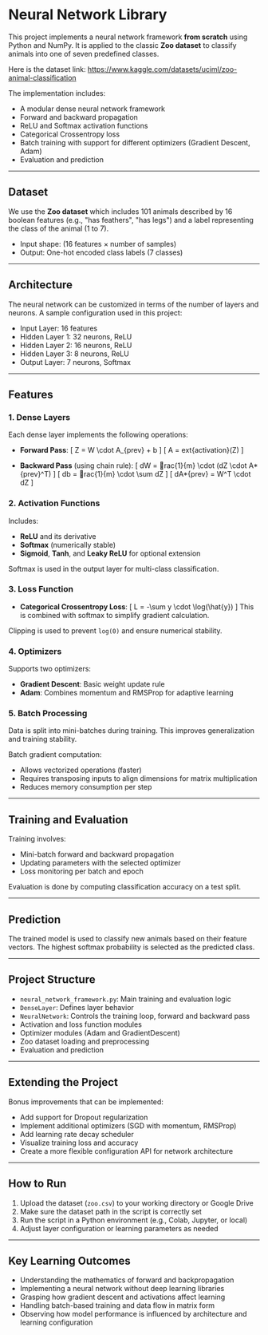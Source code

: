# Neural Network Library

This project implements a neural network framework **from scratch** using Python and NumPy. It is applied to the classic **Zoo dataset** to classify animals into one of seven predefined classes.

Here is the dataset link: https://www.kaggle.com/datasets/uciml/zoo-animal-classification

The implementation includes:

- A modular dense neural network framework
- Forward and backward propagation
- ReLU and Softmax activation functions
- Categorical Crossentropy loss
- Batch training with support for different optimizers (Gradient Descent, Adam)
- Evaluation and prediction

---

## Dataset

We use the **Zoo dataset** which includes 101 animals described by 16 boolean features (e.g., "has feathers", "has legs") and a label representing the class of the animal (1 to 7).

- Input shape: (16 features × number of samples)
- Output: One-hot encoded class labels (7 classes)

---

## Architecture

The neural network can be customized in terms of the number of layers and neurons. A sample configuration used in this project:

- Input Layer: 16 features
- Hidden Layer 1: 32 neurons, ReLU
- Hidden Layer 2: 16 neurons, ReLU
- Hidden Layer 3: 8 neurons, ReLU
- Output Layer: 7 neurons, Softmax

---

## Features

### 1. Dense Layers

Each dense layer implements the following operations:

- **Forward Pass**:
  \[
  Z = W \cdot A\_{prev} + b
  \]
  \[
  A = ext{activation}(Z)
  \]

- **Backward Pass** (using chain rule):
  \[
  dW = rac{1}{m} \cdot (dZ \cdot A*{prev}^T)
  \]
  \[
  db = rac{1}{m} \cdot \sum dZ
  \]
  \[
  dA*{prev} = W^T \cdot dZ
  \]

### 2. Activation Functions

Includes:

- **ReLU** and its derivative
- **Softmax** (numerically stable)
- **Sigmoid**, **Tanh**, and **Leaky ReLU** for optional extension

Softmax is used in the output layer for multi-class classification.

### 3. Loss Function

- **Categorical Crossentropy Loss**:
  \[
  L = -\sum y \cdot \log(\hat{y})
  \]
  This is combined with softmax to simplify gradient calculation.

Clipping is used to prevent `log(0)` and ensure numerical stability.

### 4. Optimizers

Supports two optimizers:

- **Gradient Descent**: Basic weight update rule
- **Adam**: Combines momentum and RMSProp for adaptive learning

### 5. Batch Processing

Data is split into mini-batches during training. This improves generalization and training stability.

Batch gradient computation:

- Allows vectorized operations (faster)
- Requires transposing inputs to align dimensions for matrix multiplication
- Reduces memory consumption per step

---

## Training and Evaluation

Training involves:

- Mini-batch forward and backward propagation
- Updating parameters with the selected optimizer
- Loss monitoring per batch and epoch

Evaluation is done by computing classification accuracy on a test split.

---

## Prediction

The trained model is used to classify new animals based on their feature vectors. The highest softmax probability is selected as the predicted class.

---

## Project Structure

- `neural_network_framework.py`: Main training and evaluation logic
- `DenseLayer`: Defines layer behavior
- `NeuralNetwork`: Controls the training loop, forward and backward pass
- Activation and loss function modules
- Optimizer modules (Adam and GradientDescent)
- Zoo dataset loading and preprocessing
- Evaluation and prediction

---

## Extending the Project

Bonus improvements that can be implemented:

- Add support for Dropout regularization
- Implement additional optimizers (SGD with momentum, RMSProp)
- Add learning rate decay scheduler
- Visualize training loss and accuracy
- Create a more flexible configuration API for network architecture

---

## How to Run

1. Upload the dataset (`zoo.csv`) to your working directory or Google Drive
2. Make sure the dataset path in the script is correctly set
3. Run the script in a Python environment (e.g., Colab, Jupyter, or local)
4. Adjust layer configuration or learning parameters as needed

---

## Key Learning Outcomes

- Understanding the mathematics of forward and backpropagation
- Implementing a neural network without deep learning libraries
- Grasping how gradient descent and activations affect learning
- Handling batch-based training and data flow in matrix form
- Observing how model performance is influenced by architecture and learning configuration

